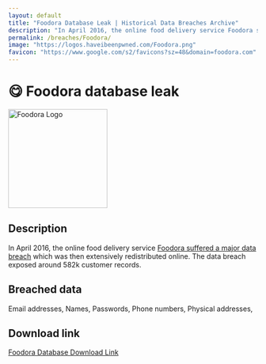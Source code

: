 ```yaml
---
layout: default
title: "Foodora Database Leak | Historical Data Breaches Archive"
description: "In April 2016, the online food delivery service Foodora suffered a major data breach which was then extensively redistributed online. The data breach exposed around 582k customer records."
permalink: /breaches/Foodora/
image: "https://logos.haveibeenpwned.com/Foodora.png"
favicon: "https://www.google.com/s2/favicons?sz=48&domain=foodora.com"
---
```


# 😋 Foodora database leak

<img src="https://logos.haveibeenpwned.com/Foodora.png" alt="Foodora Logo" width="200" height="200">

## Description

In April 2016, the online food delivery service <a href="https://redirect.trace.rip/?url=https://www.databreachtoday.com/delivery-hero-confirms-foodora-data-breach-a-14435" target="_blank" rel="noopener noreferrer">Foodora suffered a major data breach</a> which was then extensively redistributed online. The data breach exposed around 582k customer records.

## Breached data

Email addresses, Names, Passwords, Phone numbers, Physical addresses,

## Download link

[Foodora Database Download Link](https://redirect.trace.rip/?url=https://buzzheavier.com/fe8e571wee0g)
